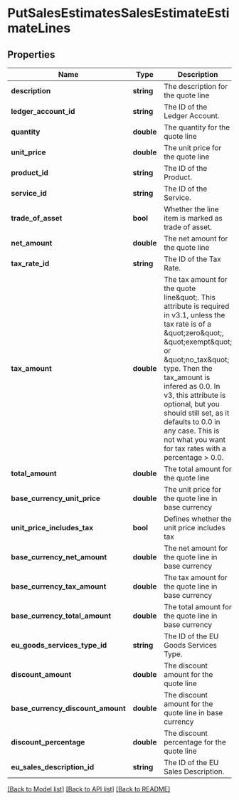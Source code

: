 # PutSalesEstimatesSalesEstimateEstimateLines

## Properties
Name | Type | Description | Notes
------------ | ------------- | ------------- | -------------
**description** | **string** | The description for the quote line | [optional] 
**ledger_account_id** | **string** | The ID of the Ledger Account. | [optional] 
**quantity** | **double** | The quantity for the quote line | [optional] 
**unit_price** | **double** | The unit price for the quote line | [optional] 
**product_id** | **string** | The ID of the Product. | [optional] 
**service_id** | **string** | The ID of the Service. | [optional] 
**trade_of_asset** | **bool** | Whether the line item is marked as trade of asset. | [optional] 
**net_amount** | **double** | The net amount for the quote line | [optional] 
**tax_rate_id** | **string** | The ID of the Tax Rate. | [optional] 
**tax_amount** | **double** | The tax amount for the quote line\&quot;. This attribute is required in v3.1, unless the tax rate is of a \&quot;zero\&quot;, \&quot;exempt\&quot; or \&quot;no_tax\&quot; type. Then the tax_amount is infered as 0.0. In v3, this attribute is optional, but you should still set, as it defaults to 0.0 in any case. This is not what you want for tax rates with a percentage &gt; 0.0. | [optional] 
**total_amount** | **double** | The total amount for the quote line | [optional] 
**base_currency_unit_price** | **double** | The unit price for the quote line in base currency | [optional] 
**unit_price_includes_tax** | **bool** | Defines whether the unit price includes tax | [optional] 
**base_currency_net_amount** | **double** | The net amount for the quote line in base currency | [optional] 
**base_currency_tax_amount** | **double** | The tax amount for the quote line in base currency | [optional] 
**base_currency_total_amount** | **double** | The total amount for the quote line in base currency | [optional] 
**eu_goods_services_type_id** | **string** | The ID of the EU Goods Services Type. | [optional] 
**discount_amount** | **double** | The discount amount for the quote line | [optional] 
**base_currency_discount_amount** | **double** | The discount amount for the quote line in base currency | [optional] 
**discount_percentage** | **double** | The discount percentage for the quote line | [optional] 
**eu_sales_description_id** | **string** | The ID of the EU Sales Description. | [optional] 

[[Back to Model list]](../README.md#documentation-for-models) [[Back to API list]](../README.md#documentation-for-api-endpoints) [[Back to README]](../README.md)


